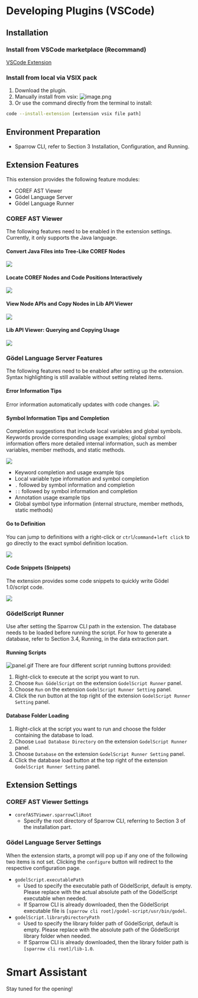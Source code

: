 # Developing Plugins (VSCode)
## Installation
### Install from VSCode marketplace (Recommand)
[VSCode Extension](https://marketplace.visualstudio.com/items?itemName=CodeFuse-Query.codefuse-query-extension)
### Install from local via VSIX pack
1. Download the plugin.
2. Manually install from vsix:
![image.png](../assets/toolchain01.png)
3. Or use the command directly from the terminal to install:
```bash
code --install-extension [extension vsix file path]
```

## Environment Preparation

- Sparrow CLI, refer to Section 3 Installation, Configuration, and Running.
## Extension Features
This extension provides the following feature modules:

- COREF AST Viewer
- Gödel Language Server
- Gödel Language Runner
### COREF AST Viewer
The following features need to be enabled in the extension settings. Currently, it only supports the Java language.
#### Convert Java Files into Tree-Like COREF Nodes
![](../assets/toolchain02.gif)
#### Locate COREF Nodes and Code Positions Interactively
![](../assets/toolchain03.gif)
#### View Node APIs and Copy Nodes in Lib API Viewer
![](../assets/toolchain04.gif)
#### Lib API Viewer: Querying and Copying Usage
![](../assets/toolchain05.gif)
### Gödel Language Server Features
The following features need to be enabled after setting up the extension. Syntax highlighting is still available without setting related items.
#### Error Information Tips
Error information automatically updates with code changes.
![](../assets/toolchain06.gif)
#### Symbol Information Tips and Completion
Completion suggestions that include local variables and global symbols. Keywords provide corresponding usage examples; global symbol information offers more detailed internal information, such as member variables, member methods, and static methods.

![](../assets/toolchain07.gif)

- Keyword completion and usage example tips
- Local variable type information and symbol completion
- `.` followed by symbol information and completion
- `::` followed by symbol information and completion
- Annotation usage example tips
- Global symbol type information (internal structure, member methods, static methods)
#### Go to Definition
You can jump to definitions with a right-click or `ctrl`/`command`+`left click` to go directly to the exact symbol definition location.

![](../assets/toolchain08.gif)
#### Code Snippets (Snippets)
The extension provides some code snippets to quickly write Gödel 1.0/script code.

![](../assets/toolchain09.gif)
### GödelScript Runner
Use after setting the Sparrow CLI path in the extension. The database needs to be loaded before running the script. For how to generate a database, refer to Section 3.4, Running, in the data extraction part.
#### Running Scripts
![panel.gif](../assets/toolchain10.gif)
There are four different script running buttons provided:
1. Right-click to execute at the script you want to run.
2. Choose `Run GödelScript` on the extension `GodelScript Runner` panel.
3. Choose `Run` on the extension `GodelScript Runner Setting` panel.
4. Click the run button at the top right of the extension `GodelScript Runner Setting` panel.
#### Database Folder Loading
1. Right-click at the script you want to run and choose the folder containing the database to load.
2. Choose `Load Database Directory` on the extension `GodelScript Runner` panel.
3. Choose `Database` on the extension `GodelScript Runner Setting` panel.
4. Click the database load button at the top right of the extension `GodelScript Runner Setting` panel.
## Extension Settings
### COREF AST Viewer Settings

- `corefASTViewer.sparrowCliRoot`
  - Specify the root directory of Sparrow CLI, referring to Section 3 of the installation part.
### Gödel Language Server Settings
When the extension starts, a prompt will pop up if any one of the following two items is not set. Clicking the `configure` button will redirect to the respective configuration page.

- `godelScript.executablePath`
  - Used to specify the executable path of GödelScript, default is empty. Please replace with the actual absolute path of the GödelScript executable when needed.
  - If Sparrow CLI is already downloaded, then the GödelScript executable file is `[sparrow cli root]/godel-script/usr/bin/godel`.
- `godelScript.libraryDirectoryPath`
  - Used to specify the library folder path of GödelScript, default is empty. Please replace with the absolute path of the GödelScript library folder when needed.
  - If Sparrow CLI is already downloaded, then the library folder path is `[sparrow cli root]/lib-1.0`.

# Smart Assistant

Stay tuned for the opening!